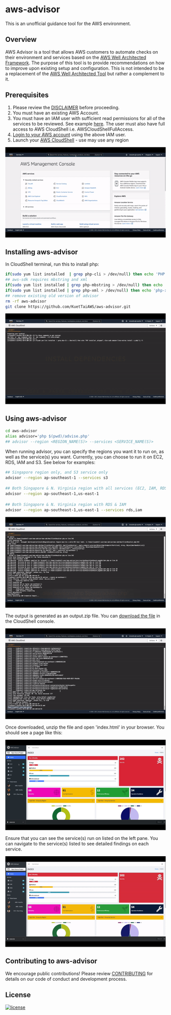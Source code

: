 # aws-advisor

This is an unofficial guidance tool for the AWS environment.

## Overview
AWS Advisor is a tool that allows AWS customers to automate checks on their environment and services based on the [AWS Well Architected Framework](https://aws.amazon.com/architecture/well-architected/). The purpose of this tool is to provide recommendations on how to improve upon existing setup and configuration. This is not intended to be a replacement of the [AWS Well Architected Tool](https://aws.amazon.com/well-architected-tool/) but rather a complement to it. 

## Prerequisites
1. Please review the [DISCLAIMER](./DISCLAIMER.md) before proceeding. 
2. You must have an existing AWS Account.
3. You must have an IAM user with sufficient read permissions for all of the services to be reviewed. See example [here](https://docs.aws.amazon.com/IAM/latest/UserGuide/reference_policies_examples_iam_read-only-console.html). The user must also have full access to AWS CloudShell i.e. AWSCloudShellFullAccess. 
4. [Login to your AWS account](https://docs.aws.amazon.com/cloudshell/latest/userguide/getting-started.html#start-session) using the above IAM user. 
5. Launch your [AWS CloudShell](https://docs.aws.amazon.com/cloudshell/latest/userguide/getting-started.html#launch-region-shell) - use may use any region

![Launch CloudShell](./images/p1-cloudshell.gif)

## Installing aws-advisor
In CloudShell terminal, run this to install php:
```bash
if(sudo yum list installed  | grep php-cli > /dev/null) then echo 'PHP installed ,skipped'; else sudo amazon-linux-extras install -y php7.2; fi
## aws-sdk requires mbstring and xml
if(sudo yum list installed | grep php-mbstring > /dev/null) then echo 'php-mbstring installed, skipped'; else sudo yum install php-mbstring -y; fi
if(sudo yum list installed | grep php-xml > /dev/null) then echo 'php-xml installed, skipped'; else sudo yum install php-xml -y; fi
## remove existing old version of advisor
rm -rf aws-advisor
git clone https://github.com/KuetTaiAWS/aws-advisor.git
```

![Install dependencies](./images/p2-dependencies.gif)

## Using aws-advisor
```bash
cd aws-advisor
alias advisor='php $(pwd)/advise.php'
## advisor --region <REGION_NAME(S)> --services <SERVICE_NAME(S)>
```

When running advisor, you can specify the regions you want it to run on, as well as the service(s) you want. Currently, you can choose to run it on EC2, RDS, IAM and S3. 
See below for examples:
```bash
## Singapore region only, and S3 service only
advisor --region ap-southeast-1 --services s3

## Both Singapore & N. Virginia region with all services (EC2, IAM, RDS, & S3 for now)
advisor --region ap-southeast-1,us-east-1

## Both Singapore & N. Virginia region with RDS & IAM
advisor --region ap-southeast-1,us-east-1 --services rds,iam
```

![Get Report](./images/p3-getreport.gif)

The output is generated as an output.zip file. 
You can [download the file](https://docs.aws.amazon.com/cloudshell/latest/userguide/working-with-cloudshell.html#files-storage) in the CloudShell console. 

![Download Output](./images/p4-outputzip.gif)

Once downloaded, unzip the file and open 'index.html' in your browser. You should see a page like this:

![front page](./images/advisor.jpg)

Ensure that you can see the service(s) run on listed on the left pane.
You can navigate to the service(s) listed to see detailed findings on each service. 

![Sample Output](./images/p5-sample.gif)

## Contributing to aws-advisor
We encourage public contributions! Please review [CONTRIBUTING](./CONTRIBUTING.md) for details on our code of conduct and development process.

## License
[![license](https://img.shields.io/github/license/DAVFoundation/captain-n3m0.svg?style=flat-square)](./LICENSE)
